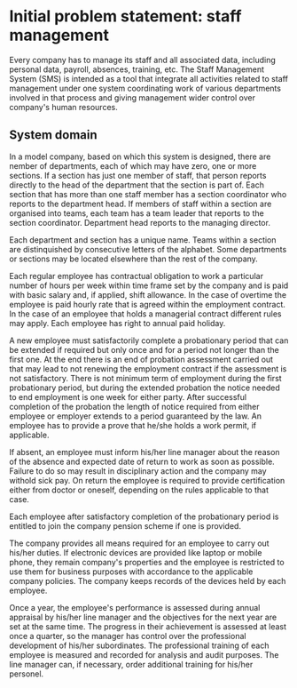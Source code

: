 # Initial problem statement: staff management

Every company has to manage its staff and all associated data, including personal data, payroll, absences, training, etc. The Staff Management System (SMS) is intended as a tool that integrate all activities related to staff management under one system coordinating work of various departments involved in that process and giving management wider control over company's human resources.

## System domain

In a model company, based on which this system is designed, there are nember of departments, each of which may have zero, one or more sections. If a section has just one member of staff, that person reports directly to the head of the department that the section is part of. Each section that has more than one staff member has a section coordinator who reports to the department head. If members of staff within a section are organised into teams, each team has a team leader that reports to the section coordinator. Department head reports to the managing director.

Each department and section has a unique name. Teams within a section are distinquished by consecutive letters of the alphabet. Some departments or sections may be located elsewhere than the rest of the company.

Each regular employee has contractual obligation to work a particular number of hours per week within time frame set by the company and is paid with basic salary and, if applied, shift allowance. In the case of overtime the employee is paid hourly rate that is agreed within the employment contract. In the case of an employee that holds a managerial contract different rules may apply. Each employee has right to annual paid holiday.

A new employee must satisfactorily complete a probationary period that can be extended if required but only once and for a period not longer than the first one. At the end there is an end of probation assessment carried out that may lead to not renewing the employment contract if the assessment is not satisfactory. There is not minimum term of employment during the first probationary period, but during the extended probation the notice needed to end employment is one week for either party. After successful completion of the probation the length of notice required from either employee or employer extends to a period guaranteed by the law. An employee has to provide a prove that he/she holds a work permit, if applicable.

If absent, an employee must inform his/her line manager about the reason of the absence and expected date of return to work as soon as possible. Failure to do so may result in disciplinary action and the company may withold sick pay. On return the employee is required to provide certification either from doctor or oneself, depending on the rules applicable to that case.

Each employee after satisfactory completion of the probationary period is entitled to join the company pension scheme if one is provided.

The company provides all means required for an employee to carry out his/her duties. If electronic devices are provided like laptop or mobile phone, they remain company's properties and the employee is restricted to use them for business purposes with accordance to the applicable company policies. The company keeps records of the devices held by each employee.

Once a year, the employee's performance is assessed during annual appraisal by his/her line manager and the objectives for the next year are set at the same time. The progress in their achievement is assessed at least once a quarter, so the manager has control over the professional development of his/her subordinates. The professional training of each employee is measured and recorded for analysis and audit purposes. The line manager can, if necessary, order additional training for his/her personel.
